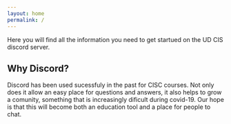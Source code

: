 ```yaml
---
layout: home
permalink: /
---
```


Here you will find all the information you need to get startued on the UD CIS discord server.
## Why Discord?
Discord has been used sucessfuly in the past for CISC courses. Not only does it allow an easy place for questions
and answers, it also helps to grow a comunity, something that is increasingly dificult during covid-19. Our
hope is that this will become both an education tool and a place for people to chat.
